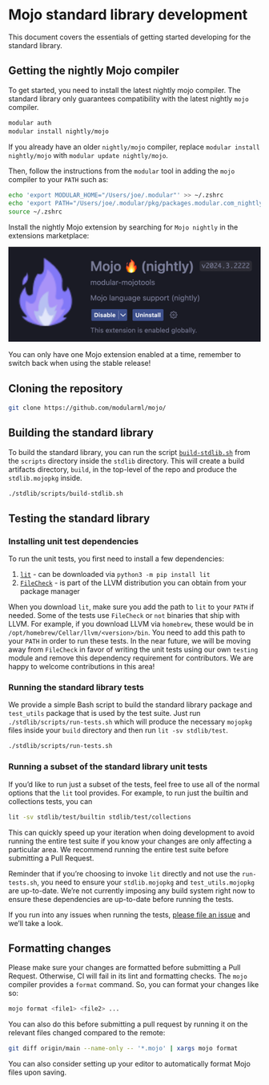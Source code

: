 # Mojo standard library development

This document covers the essentials of getting started developing for the
standard library.

## Getting the nightly Mojo compiler

To get started, you need to install the latest nightly mojo compiler. The
standard library only guarantees compatibility with the latest nightly `mojo`
compiler.

```bash
modular auth
modular install nightly/mojo
```

If you already have an older `nightly/mojo` compiler, replace
`modular install nightly/mojo` with `modular update nightly/mojo`.

Then, follow the instructions from the `modular` tool in adding the `mojo`
compiler to your `PATH` such as:

```bash
echo 'export MODULAR_HOME="/Users/joe/.modular"' >> ~/.zshrc
echo 'export PATH="/Users/joe/.modular/pkg/packages.modular.com_nightly_mojo/bin:$PATH"' >> ~/.zshrc
source ~/.zshrc
```

Install the nightly Mojo extension by searching for `Mojo nightly` in the
extensions marketplace:

![mojo-nightly-extension](nightly-extension.png)

You can only have one Mojo extension enabled at a time, remember to switch back
when using the stable release!

## Cloning the repository

```bash
git clone https://github.com/modularml/mojo/
```

## Building the standard library

To build the standard library, you can run the script
[`build-stdlib.sh`](../scripts/build-stdlib.sh) from the `scripts` directory
inside the `stdlib` directory. This will create a build artifacts directory,
`build`, in the top-level of the repo and produce the `stdlib.mojopkg` inside.

```bash
./stdlib/scripts/build-stdlib.sh
```

## Testing the standard library

### Installing unit test dependencies

To run the unit tests, you first need to install a few dependencies:

1. [`lit`](https://llvm.org/docs/CommandGuide/lit.html) - can be downloaded via
   `python3 -m pip install lit`
2. [`FileCheck`](https://llvm.org/docs/CommandGuide/FileCheck.html) - is part of
   the LLVM distribution you can obtain from your package manager

When you download `lit`, make sure you add the path to `lit` to your `PATH` if
needed. Some of the tests use `FileCheck` or `not` binaries that ship with LLVM.
For example, if you download LLVM via `homebrew`, these would be in
`/opt/homebrew/Cellar/llvm/<version>/bin`. You need to add this path
to your `PATH` in order to run these tests. In the near future, we will be
moving away from `FileCheck` in favor of writing the unit tests using our own
`testing` module and remove this dependency requirement for contributors. We
are happy to welcome contributions in this area!

### Running the standard library tests

We provide a simple Bash script to build the standard library package and
`test_utils` package that is used by the test suite.  Just run
`./stdlib/scripts/run-tests.sh` which will produce the necessary
`mojopkg` files inside your `build` directory and then run
`lit -sv stdlib/test`.

```bash
./stdlib/scripts/run-tests.sh
```

### Running a subset of the standard library unit tests

If you’d like to run just a subset of the tests, feel free to use all of the
normal options that the `lit` tool provides.  For example, to run just the
builtin and collections tests, you can

```bash
lit -sv stdlib/test/builtin stdlib/test/collections
```

This can quickly speed up your iteration when doing development to avoid running
the entire test suite if you know your changes are only affecting a particular
area. We recommend running the entire test suite before submitting a Pull
Request.

Reminder that if you’re choosing to invoke `lit` directly and not use the
`run-tests.sh`, you need to ensure your `stdlib.mojopkg` and
`test_utils.mojopkg` are up-to-date. We’re not currently imposing any build
system right now to ensure these dependencies are up-to-date before running the
tests.

If you run into any issues when running the tests,
[please file an issue](https://github.com/modularml/mojo/issues) and we’ll take
a look.

## Formatting changes

Please make sure your changes are formatted before submitting a Pull Request.
Otherwise, CI will fail in its lint and formatting checks.  The `mojo` compiler
provides a `format` command.  So, you can format your changes like so:

```bash
mojo format <file1> <file2> ...
```

You can also do this before submitting a pull request by running it on the
relevant files changed compared to the remote:

```bash
git diff origin/main --name-only -- '*.mojo' | xargs mojo format
```

You can also consider setting up your editor to automatically format
Mojo files upon saving.
